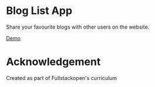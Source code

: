 # Blog List App

Share your favourite blogs with other users on the website.

[Demo](https://quiet-eyrie-56593.herokuapp.com/)

# Acknowledgement

Created as part of Fullstackopen's curriculum